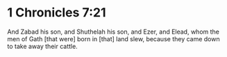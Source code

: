 # 1 Chronicles 7:21

And Zabad his son, and Shuthelah his son, and Ezer, and Elead, whom the men of Gath [that were] born in [that] land slew, because they came down to take away their cattle.